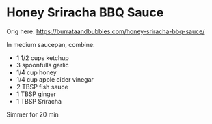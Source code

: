 # Honey Sriracha BBQ Sauce
Orig here:
https://burrataandbubbles.com/honey-sriracha-bbq-sauce/

In medium saucepan,  combine:
* 1 1/2 cups ketchup
* 3 spoonfulls garlic
* 1/4 cup honey
* 1/4 cup apple cider vinegar
* 2 TBSP fish sauce
* 1 TBSP ginger
* 1 TBSP Sriracha

Simmer for 20 min
